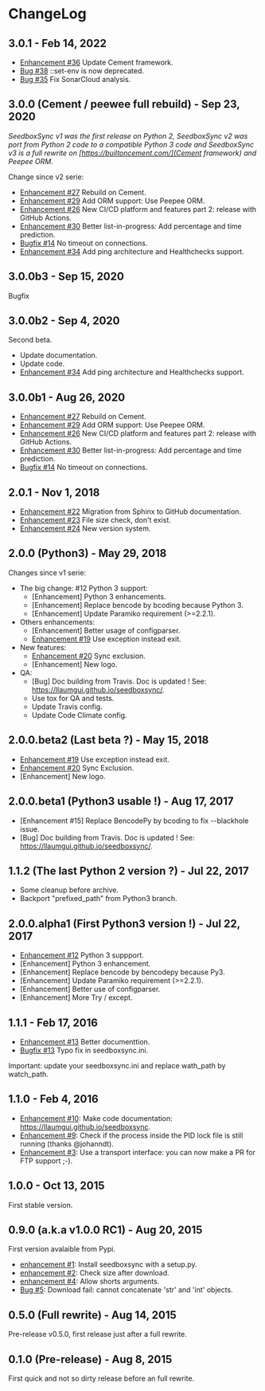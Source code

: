 # ChangeLog

## 3.0.1 - Feb 14, 2022

* [Enhancement #36](https://github.com/llaumgui/seedboxsync/issues/36) Update Cement framework.
* [Bug #38](https://github.com/llaumgui/seedboxsync/issues/38) ::set-env is now deprecated.
* [Bug #35](https://github.com/llaumgui/seedboxsync/issues/35) Fix SonarCloud analysis.

## 3.0.0 (Cement / peewee full rebuild) - Sep 23, 2020

*SeedboxSync v1 was the first release on Python 2, SeedboxSync v2 was port from Python 2 code to a compatible Python 3 code and SeedboxSync v3 is a full rewrite on [https://builtoncement.com/](Cement framework) and Peepee ORM.*

Change since v2 serie:

* [Enhancement #27](https://github.com/llaumgui/seedboxsync/issues/27) Rebuild on Cement.
* [Enhancement #29](https://github.com/llaumgui/seedboxsync/issues/29) Add ORM support: Use Peepee ORM.
* [Enhancement #26](https://github.com/llaumgui/seedboxsync/issues/26) New CI/CD platform and features part 2: release with GitHub Actions.
* [Enhancement #30](https://github.com/llaumgui/seedboxsync/issues/30) Better list-in-progress: Add percentage and time prediction.
* [Bugfix #14](https://github.com/llaumgui/seedboxsync/issues/14) No timeout on connections.
* [Enhancement #34](https://github.com/llaumgui/seedboxsync/issues/34) Add ping architecture and Healthchecks support.

## 3.0.0b3 - Sep 15, 2020

Bugfix

## 3.0.0b2 - Sep 4, 2020

Second beta.

* Update documentation.
* Update code.
* [Enhancement #34](https://github.com/llaumgui/seedboxsync/issues/34) Add ping architecture and Healthchecks support.

## 3.0.0b1 - Aug 26, 2020

* [Enhancement #27](https://github.com/llaumgui/seedboxsync/issues/27) Rebuild on Cement.
* [Enhancement #29](https://github.com/llaumgui/seedboxsync/issues/29) Add ORM support: Use Peepee ORM.
* [Enhancement #26](https://github.com/llaumgui/seedboxsync/issues/26) New CI/CD platform and features part 2: release with GitHub Actions.
* [Enhancement #30](https://github.com/llaumgui/seedboxsync/issues/30) Better list-in-progress: Add percentage and time prediction.
* [Bugfix #14](https://github.com/llaumgui/seedboxsync/issues/14) No timeout on connections.

## 2.0.1 - Nov 1, 2018

* [Enhancement #22](https://github.com/llaumgui/seedboxsync/issues/22) Migration from Sphinx to GitHub documentation.
* [Enhancement #23](https://github.com/llaumgui/seedboxsync/issues/23) File size check, don't exist.
* [Enhancement #24](https://github.com/llaumgui/seedboxsync/issues/24) New version system.

## 2.0.0 (Python3) - May 29, 2018

Changes since v1 serie:

* The big change: #12 Python 3 support:
  * [Enhancement] Python 3 enhancements.
  * [Enhancement] Replace bencode by bcoding because Python 3.
  * [Enhancement] Update Paramiko requirement (>=2.2.1).
* Others enhancements:
  * [Enhancement] Better usage of configparser.
  * [Enhancement #19](https://github.com/llaumgui/seedboxsync/issues/19) Use exception instead exit.
* New features:
  * [Enhancement #20](https://github.com/llaumgui/seedboxsync/issues/20) Sync exclusion.
  * [Enhancement] New logo.
* QA:
  * [Bug] Doc building from Travis. Doc is updated ! See: <https://llaumgui.github.io/seedboxsync/>.
  * Use tox for QA and tests.
  * Update Travis config.
  * Update Code Climate config.

## 2.0.0.beta2 (Last beta ?) - May 15, 2018

* [Enhancement #19](https://github.com/llaumgui/seedboxsync/issues/19) Use exception instead exit.
* [Enhancement #20](https://github.com/llaumgui/seedboxsync/issues/20) Sync Exclusion.
* [Enhancement] New logo.

## 2.0.0.beta1 (Python3 usable !) - Aug 17, 2017

* [Enhancement #15] Replace BencodePy by bcoding to fix --blackhole issue.
* [Bug] Doc building from Travis. Doc is updated ! See: <https://llaumgui.github.io/seedboxsync/>.

## 1.1.2 (The last Python 2 version ?) - Jul 22, 2017

* Some cleanup before archive.
* Backport "prefixed_path" from Python3 branch.

## 2.0.0.alpha1 (First Python3 version !) - Jul 22, 2017

* [Enhancement #12](https://github.com/llaumgui/seedboxsync/issues/12) Python 3 suppport.
* [Enhancement] Python 3 enhancement.
* [Enhancement] Replace bencode by bencodepy because Py3.
* [Enhancement] Update Paramiko requirement (>=2.2.1).
* [Enhancement] Better use of configparser.
* [Enhancement] More Try / except.

## 1.1.1 - Feb 17, 2016

* [Enhancement #13](https://github.com/llaumgui/seedboxsync/issues/13) Better documenttion.
* [Bugfix #13](https://github.com/llaumgui/seedboxsync/issues/13) Typo fix in seedboxsync.ini.

Important: update your seedboxsync.ini and replace wath_path by watch_path.

## 1.1.0 - Feb 4, 2016

* [Enhancement #10](https://github.com/llaumgui/seedboxsync/issues/10): Make code documentation: <https://llaumgui.github.io/seedboxsync>.
* [Enhancement #9](https://github.com/llaumgui/seedboxsync/issues/9): Check if the process inside the PID lock file is still running (thanks @johanndt).
* [Enhancement #3](https://github.com/llaumgui/seedboxsync/issues3): Use a transport interface: you can now make a PR for FTP support ;-).

## 1.0.0 - Oct 13, 2015

First stable version.

## 0.9.0 (a.k.a v1.0.0 RC1) - Aug 20, 2015

First version avalaible from Pypi.

* [enhancement #1](https://github.com/llaumgui/seedboxsync/issues/1): Install seedboxsync with a setup.py.
* [enhancement #2](https://github.com/llaumgui/seedboxsync/issues/2): Check size after download.
* [enhancement #4](https://github.com/llaumgui/seedboxsync/issues/4): Allow shorts arguments.
* [Bug #5](https://github.com/llaumgui/seedboxsync/issues/5): Download fail: cannot concatenate 'str' and 'int' objects.

## 0.5.0 (Full rewrite) - Aug 14, 2015

Pre-release v0.5.0, first release just after a full rewrite.

## 0.1.0 (Pre-release) - Aug 8, 2015

First quick and not so dirty release before an full rewrite.
